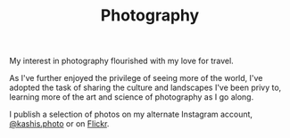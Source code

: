 ---
templateKey: photography-page
title: Photography
description: Some of the photos that I take
image: /img/home-jumbotron.jpg
body: |
  My interest in photography flourished with my love for travel.

  As I've further enjoyed the privilege of seeing more of the world, I've adopted the task of sharing the culture and landscapes I've been privy to, learning more of the art and science of photography as I go along.
  
  I publish a selection of photos on my alternate Instagram account, <a href="https://www.instagram.com/kashis.photo/" title="See my photos on Instagram">@kashis.photo</a> or on <a href="https://www.flickr.com/people/kashisau/" title="See my photos on Flickr">Flickr</a>.
ctaPrimary:
  btnText: "@kashis.photo on Instagram"
  url: https://www.instagram.com/kashis.photo/
  title: See my photos on Instagram
ctaSecondary:
  btnText: "See my photos on Flickr"
  url: https://www.flickr.com/people/kashisau/
  title: See my photos on Flickr
photos:
  - babel:
    title: Tower of Babel
    blurb: A tower that is built for a yearly festival in Kathmandu Vally
    image: /img/photo-tower-of-babel.jpg
  - sunset:
    title: Sunset on the Arno
    blurb: Sunset captured on the Arno river in Florence
    image: /img/photo-sunset-on-the-arno.jpg
  - temple:
    title: Modality
    blurb: Taking care of temple grounds, a lady sweeps leaves from the water as patrons queue to pay their respects
    image: /img/photo-modality.jpg
  - himalayas:
    title: Alternate Peaks
    blurb: The imposing peaks behind the mountain town of Kyangjin Gumba in Nepalese Himalayas
    image: /img/photo-alternate-peaks.jpg
---